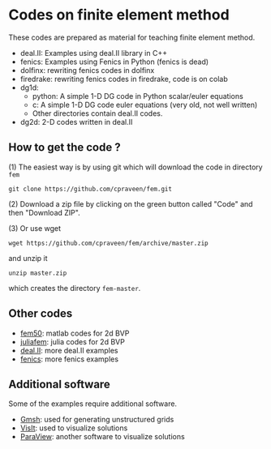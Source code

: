 # Codes on finite element method

These codes are prepared as material for teaching finite element method.

* deal.II: Examples using deal.II library in C++
* fenics: Examples using Fenics in Python (fenics is dead)
* dolfinx: rewriting fenics codes in dolfinx
* firedrake: rewriting fenics codes in firedrake, code is on colab
* dg1d: 
  * python: A simple 1-D DG code in Python scalar/euler equations
  * c: A simple 1-D DG code euler equations (very old, not well written)
  * Other directories contain deal.II codes.
* dg2d: 2-D codes written in deal.II

## How to get the code ?

(1) The easiest way is by using git which will download the code in directory ```fem```

```shell
git clone https://github.com/cpraveen/fem.git
```

(2) Download a zip file by clicking on the green button called "Code" and then "Download ZIP".

(3) Or use wget

```shell
wget https://github.com/cpraveen/fem/archive/master.zip
```

and unzip it

```shell
unzip master.zip
```

which creates the directory ```fem-master```.

## Other codes

* [fem50](https://github.com/cpraveen/fem50): matlab codes for 2d BVP
* [juliafem](https://github.com/cpraveen/juliafem): julia codes for 2d BVP
* [deal.II](https://bitbucket.org/cpraveen/deal_ii): more deal.II examples
* [fenics](https://github.com/cpraveen/fenics): more fenics examples

## Additional software

Some of the examples require additional software.

* [Gmsh](http://gmsh.info): used for generating unstructured grids
* [VisIt](https://wci.llnl.gov/simulation/computer-codes/visit/executables): used to visualize solutions 
* [ParaView](https://www.paraview.org): another software to visualize solutions
